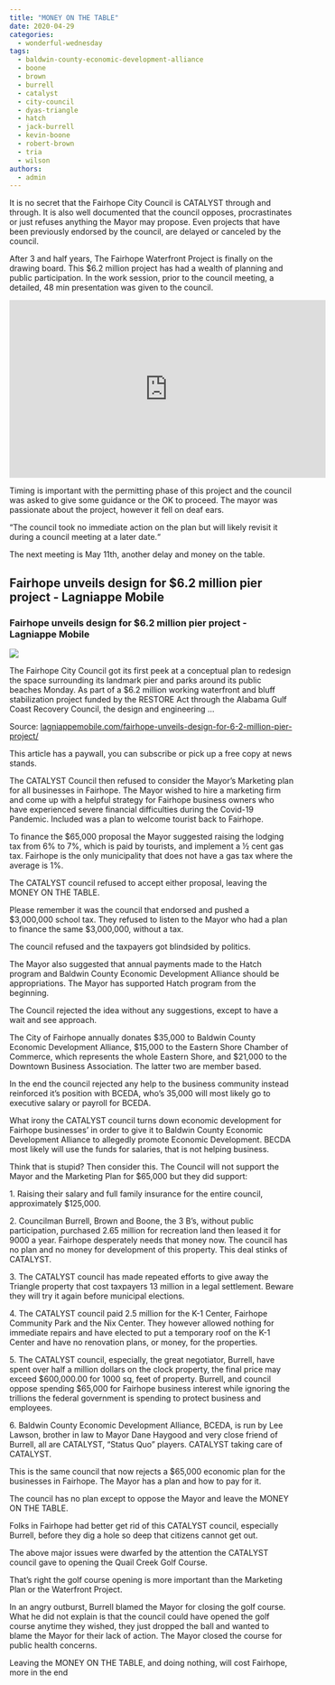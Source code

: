 ```yaml
---
title: "MONEY ON THE TABLE"
date: 2020-04-29
categories: 
  - wonderful-wednesday
tags: 
  - baldwin-county-economic-development-alliance
  - boone
  - brown
  - burrell
  - catalyst
  - city-council
  - dyas-triangle
  - hatch
  - jack-burrell
  - kevin-boone
  - robert-brown
  - tria
  - wilson
authors: 
  - admin
---
```


It is no secret that the Fairhope City Council is CATALYST through and through. It is also well documented that the council opposes, procrastinates or just refuses anything the Mayor may propose. Even projects that have been previously endorsed by the council, are delayed or canceled by the council.

After 3 and half years, The Fairhope Waterfront Project is finally on the drawing board. This $6.2 million project has had a wealth of planning and public participation. In the work session, prior to the council meeting, a detailed, 48 min presentation was given to the council.

<iframe width="560" height="315" src="https://www.youtube.com/embed/kcNC-nybnJk" frameborder="0" allowfullscreen></iframe>

Timing is important with the permitting phase of this project and the council was asked to give some guidance or the OK to proceed. The mayor was passionate about the project, however it fell on deaf ears.

“The council took no immediate action on the plan but will likely revisit it during a council meeting at a later date.“

The next meeting is May 11th, another delay and money on the table.

## Fairhope unveils design for $6.2 million pier project - Lagniappe Mobile

### Fairhope unveils design for $6.2 million pier project - Lagniappe Mobile

![](https://lagniappemobile.com/wp-content/uploads/2020/04/Screen-Shot-2020-04-28-at-6.48.25-AM-e1588078594604.png)

The Fairhope City Council got its first peek at a conceptual plan to redesign the space surrounding its landmark pier and parks around its public beaches Monday. As part of a $6.2 million working waterfront and bluff stabilization project funded by the RESTORE Act through the Alabama Gulf Coast Recovery Council, the design and engineering …

Source: [lagniappemobile.com/fairhope-unveils-design-for-6-2-million-pier-project/](https://lagniappemobile.com/fairhope-unveils-design-for-6-2-million-pier-project/)

This article has a paywall, you can subscribe or pick up a free copy at news stands.

The CATALYST Council then refused to consider the Mayor’s Marketing plan for all businesses in Fairhope. The Mayor wished to hire a marketing firm and come up with a helpful strategy for Fairhope business owners who have experienced severe financial difficulties during the Covid-19 Pandemic. Included was a plan to welcome tourist back to Fairhope.

To finance the $65,000 proposal the Mayor suggested raising the lodging tax from 6% to 7%, which is paid by tourists, and implement a ½ cent gas tax. Fairhope is the only municipality that does not have a gas tax where the average is 1%.

The CATALYST council refused to accept either proposal, leaving the MONEY ON THE TABLE.

Please remember it was the council that endorsed and pushed a $3,000,000 school tax. They refused to listen to the Mayor who had a plan to finance the same $3,000,000, without a tax.

The council refused and the taxpayers got blindsided by politics.

The Mayor also suggested that annual payments made to the Hatch program and Baldwin County Economic Development Alliance should be appropriations. The Mayor has supported Hatch program from the beginning.

The Council rejected the idea without any suggestions, except to have a wait and see approach.

The City of Fairhope annually donates $35,000 to Baldwin County Economic Development Alliance, $15,000 to the Eastern Shore Chamber of Commerce, which represents the whole Eastern Shore, and $21,000 to the Downtown Business Association. The latter two are member based.

In the end the council rejected any help to the business community instead reinforced it’s position with BCEDA, who’s 35,000 will most likely go to executive salary or payroll for BCEDA.

What irony the CATALYST council turns down economic development for Fairhope businesses’ in order to give it to Baldwin County Economic Development Alliance to allegedly promote Economic Development. BECDA most likely will use the funds for salaries, that is not helping business.

Think that is stupid? Then consider this. The Council will not support the Mayor and the Marketing Plan for $65,000 but they did support:

1\. Raising their salary and full family insurance for the entire council, approximately $125,000.

2\. Councilman Burrell, Brown and Boone, the 3 B’s, without public participation, purchased 2.65 million for recreation land then leased it for 9000 a year. Fairhope desperately needs that money now. The council has no plan and no money for development of this property. This deal stinks of CATALYST.

3\. The CATALYST council has made repeated efforts to give away the Triangle property that cost taxpayers 13 million in a legal settlement. Beware they will try it again before municipal elections.

4\. The CATALYST council paid 2.5 million for the K-1 Center, Fairhope Community Park and the Nix Center. They however allowed nothing for immediate repairs and have elected to put a temporary roof on the K-1 Center and have no renovation plans, or money, for the properties.

5\. The CATALYST council, especially, the great negotiator, Burrell, have spent over half a million dollars on the clock property, the final price may exceed $600,000.00 for 1000 sq, feet of property. Burrell, and council oppose spending $65,000 for Fairhope business interest while ignoring the trillions the federal government is spending to protect business and employees.

6\. Baldwin County Economic Development Alliance, BCEDA, is run by Lee Lawson, brother in law to Mayor Dane Haygood and very close friend of Burrell, all are CATALYST, “Status Quo” players. CATALYST taking care of CATALYST.

This is the same council that now rejects a $65,000 economic plan for the businesses in Fairhope. The Mayor has a plan and how to pay for it.

The council has no plan except to oppose the Mayor and leave the MONEY ON THE TABLE.

Folks in Fairhope had better get rid of this CATALYST council, especially Burrell, before they dig a hole so deep that citizens cannot get out.

The above major issues were dwarfed by the attention the CATALYST council gave to opening the Quail Creek Golf Course.

That’s right the golf course opening is more important than the Marketing Plan or the Waterfront Project.

In an angry outburst, Burrell blamed the Mayor for closing the golf course. What he did not explain is that the council could have opened the golf course anytime they wished, they just dropped the ball and wanted to blame the Mayor for their lack of action. The Mayor closed the course for public health concerns.

Leaving the MONEY ON THE TABLE, and doing nothing, will cost Fairhope, more in the end
